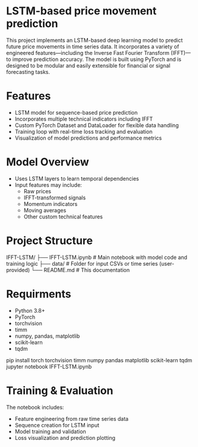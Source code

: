 # LSTM-based price movement prediction

This project implements an LSTM-based deep learning model to predict future price movements in time series data. It incorporates a variety of engineered features—including the Inverse Fast Fourier Transform (IFFT)—to improve prediction accuracy. The model is built using PyTorch and is designed to be modular and easily extensible for financial or signal forecasting tasks.

# Features
- LSTM model for sequence-based price prediction
- Incorporates multiple technical indicators including IFFT
- Custom PyTorch Dataset and DataLoader for flexible data handling
- Training loop with real-time loss tracking and evaluation
- Visualization of model predictions and performance metrics

# Model Overview
- Uses LSTM layers to learn temporal dependencies
- Input features may include:
    - Raw prices
    - IFFT-transformed signals
    - Momentum indicators
    - Moving averages
    - Other custom technical features


# Project Structure
IFFT-LSTM/
├── IFFT-LSTM.ipynb    # Main notebook with model code and training logic
├── data/              # Folder for input CSVs or time series (user-provided)
└── README.md          # This documentation

# Requirments
- Python 3.8+
- PyTorch
- torchvision
- timm
- numpy, pandas, matplotlib
- scikit-learn
- tqdm

pip install torch torchvision timm numpy pandas matplotlib scikit-learn tqdm
jupyter notebook IFFT-LSTM.ipynb

# Training & Evaluation

The notebook includes:
- Feature engineering from raw time series data
- Sequence creation for LSTM input
- Model training and validation
- Loss visualization and prediction plotting
